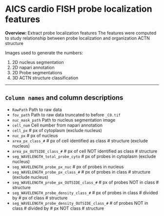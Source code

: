 # AICS cardio FISH probe localization features 

**Overview:** Extract probe localization features
The features were computed to study relationship between probe localization and organization ACTN structure

Images used to generate the numbers:
1. 2D nucleus segmentation
2. 2D napari annotation
3. 2D Probe segmentations
4. 3D ACTN structure classification

---------------------------------------------------------------
`Column names` and column descriptions
---------------------------------------------------------------
* `RawPath`										Path to raw data
* `fov_path`									Path to raw data truncated to before `_C0.tif`
* `nuc_mask_path`								Path to nucleus segmentation image
* `cell_num`									Cell number from napari annotation
* `cell_px`										# px of cytoplasm (exclude nucleus)
* `nuc_px`										# px of nucleus
* `area_px_class_#`								# px of cell identified as class # structure (exclude nucleus)
* `area_px_OUTSIDE_class_#`						# px of cell NOT identified as class # structure
* `seg_WAVELENGTH_total_probe_cyto`				# px of probes in cytoplasm (exclude nucleus)
* `seg_WAVELENGTH_probe_px_nuc`					# px of probes in nucleus
* `seg_WAVELENGTH_probe_px_class_#`				# px of probes in class # structure (exclude nucleus)
* `seg_WAVELENGTH_probe_px_OUTSIDE_class_#`		# px of probes NOT in class # structure
* `seg_WAVELENGTH_probe_density_class_#`		# px of probes in class # divided by # px of class # structure
* `seg_WAVELENGTH_probe_density_OUTSIDE_class_#`	# of probes NOT in class # divided by # px NOT class # structure



